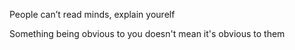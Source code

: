 ---
---

People can’t read minds, explain yourelf 

Something being obvious to you doesn't mean it's obvious to them 

